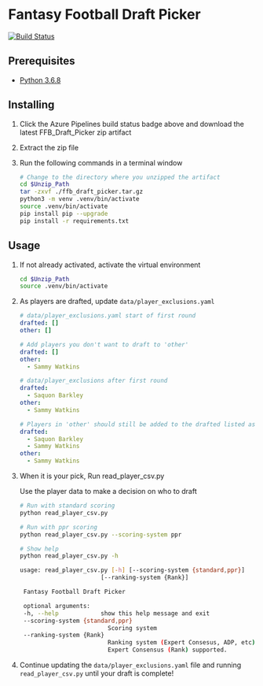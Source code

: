 # Fantasy Football Draft Picker

[![Build Status](https://dev.azure.com/jhampso2/FFBTeamBuilder/_apis/build/status/FFBTeamBuilder?branchName=master)](https://dev.azure.com/jhampso2/FFBTeamBuilder/_build/latest?definitionId=1&branchName=master)

## Prerequisites

- [Python 3.6.8](https://www.python.org/downloads/release/python-368/)

## Installing

1. Click the Azure Pipelines build status badge above and download the latest FFB_Draft_Picker zip artifact
2. Extract the zip file
3. Run the following commands in a terminal window

   ```sh
   # Change to the directory where you unzipped the artifact
   cd $Unzip_Path
   tar -zxvf ./ffb_draft_picker.tar.gz
   python3 -m venv .venv/bin/activate
   source .venv/bin/activate
   pip install pip --upgrade
   pip install -r requirements.txt
   ```

## Usage

1. If not already activated, activate the virtual environment

   ```sh
   cd $Unzip_Path
   source .venv/bin/activate
   ```

2. As players are drafted, update `data/player_exclusions.yaml`

   ```yml
   # data/player_exclusions.yaml start of first round
   drafted: []
   other: []

   # Add players you don't want to draft to 'other'
   drafted: []
   other:
     - Sammy Watkins

   # data/player_exclusions after first round
   drafted:
     - Saquon Barkley
   other:
     - Sammy Watkins

   # Players in 'other' should still be added to the drafted listed as they are drafted
   drafted:
     - Saquon Barkley
     - Sammy Watkins
   other:
     - Sammy Watkins

3. When it is your pick, Run read_player_csv.py

   Use the player data to make a decision on who to draft

   ```sh
   # Run with standard scoring
   python read_player_csv.py

   # Run with ppr scoring
   python read_player_csv.py --scoring-system ppr

   # Show help
   python read_player_csv.py -h

   usage: read_player_csv.py [-h] [--scoring-system {standard,ppr}]
                          [--ranking-system {Rank}]

    Fantasy Football Draft Picker

    optional arguments:
    -h, --help            show this help message and exit
    --scoring-system {standard,ppr}
                            Scoring system
    --ranking-system {Rank}
                            Ranking system (Expert Consesus, ADP, etc). Only
                            Expert Consensus (Rank) supported.
    ```

4. Continue updating the `data/player_exclusions.yaml` file and running `read_player_csv.py` until your draft is complete!
